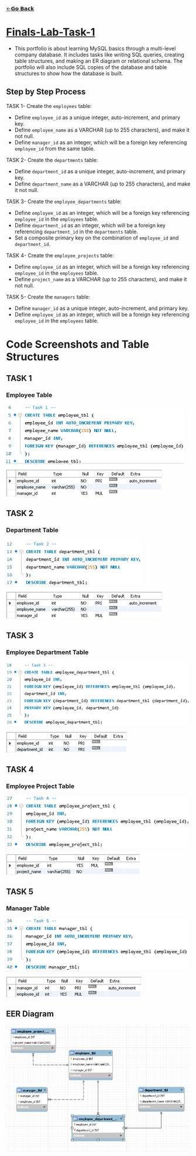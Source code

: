 [←𝗚𝗼 𝗕𝗮𝗰𝗸](https://dtx-byte.github.io/Dxt_EDMPortfolio/)
# [Finals-Lab-Task-1](https://github.com/Dtx-byte/Final-Lab-Task-1/blob/main/Images/Final%20Lab%20Task%201.docx)
- This portfolio is about learning MySQL basics through a multi-level company database. It includes tasks like writing SQL queries, creating table structures, and making an ER diagram or relational schema. The portfolio will also include SQL copies of the database and table structures to show how the database is built.

## Step by Step Process
TASK 1- Create the `employees` table:
   - Define `employee_id` as a unique integer, auto-increment, and primary key.
   - Define `employee_name` as a VARCHAR (up to 255 characters), and make it not null.
   - Define `manager_id` as an integer, which will be a foreign key referencing `employee_id` from the same table.

TASK 2- Create the `departments` table:
   - Define `department_id` as a unique integer, auto-increment, and primary key.
   - Define `department_name` as a VARCHAR (up to 255 characters), and make it not null.

TASK 3- Create the `employee_departments` table:
   - Define `employee_id` as an integer, which will be a foreign key referencing `employee_id` in the `employees` table.
   - Define `department_id` as an integer, which will be a foreign key referencing `department_id` in the `departments` table.
   - Set a composite primary key on the combination of `employee_id` and `department_id`.

TASK 4- Create the `employee_projects` table:
   - Define `employee_id` as an integer, which will be a foreign key referencing `employee_id` in the `employees` table.
   - Define `project_name` as a VARCHAR (up to 255 characters), and make it not null.

TASK 5- Create the `managers` table:
   - Define `manager_id` as a unique integer, auto-increment, and primary key.
   - Define `employee_id` as an integer, which will be a foreign key referencing `employee_id` in the `employees` table.

# Code Screenshots and Table Structures
## TASK 1
### Employee Table
![screenshot](Images/Task%201.png)

![screenshot](Images/Task1%20Struc.png)

## TASK 2
### Department Table
![screenshot](Images/Task%202.png)

![screenshot](Images/Task2%20Struc.png)

## TASK 3
### Employee Department Table
![screenshot](Images/Task%203.png)

![screenshot](Images/Task3%20Struc.png)

## TASK 4
### Employee Project Table
![screenshot](Images/Task%204.png)

![screenshot](Images/Task4%20Struc.png)
  
## TASK 5
### Manager Table
![screenshot](Images/Task%205.png)

![screenshot](Images/Task5%20Struc.png)

## EER Diagram 
![screenshot](Images/CompanyDB%20ERD.png)
